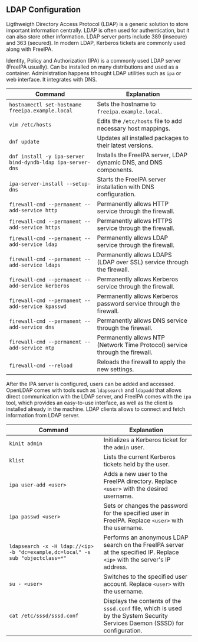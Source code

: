## LDAP Configuration

Ligthweigth Directory Access Protocol (LDAP) is a generic solution to store important information centrally. LDAP is often used for authentication, but it can also store other information. LDAP server ports include 389 (insecure) and 363 (secured). In modern LDAP, Kerberos tickets are commonly used along with FreeIPA.

Identity, Policy and Authorization (IPA) is a commonly used LDAP server (FreeIPA usually). Can be installed on many distributions and used as a container. Administration happens trhought LDAP utilities such as `ipa` or web interface. It integrates with DNS.

| Command                                                                                               | Explanation                                                                                           |
|-------------------------------------------------------------------------------------------------------|-------------------------------------------------------------------------------------------------------|
| `hostnamectl set-hostname freeipa.example.local`                                                      | Sets the hostname to `freeipa.example.local`.                                                          |
| `vim /etc/hosts`                                                                                      | Edits the `/etc/hosts` file to add necessary host mappings.                                            |
| `dnf update`                                                                                          | Updates all installed packages to their latest versions.                                               |
| `dnf install -y ipa-server bind-dyndb-ldap ipa-server-dns`                                            | Installs the FreeIPA server, LDAP dynamic DNS, and DNS components.                                     |
| `ipa-server-install --setup-dns`                                                                      | Starts the FreeIPA server installation with DNS configuration.                                         |
| `firewall-cmd --permanent --add-service http`                                                         | Permanently allows HTTP service through the firewall.                                                  |
| `firewall-cmd --permanent --add-service https`                                                        | Permanently allows HTTPS service through the firewall.                                                 |
| `firewall-cmd --permanent --add-service ldap`                                                         | Permanently allows LDAP service through the firewall.                                                  |
| `firewall-cmd --permanent --add-service ldaps`                                                        | Permanently allows LDAPS (LDAP over SSL) service through the firewall.                                 |
| `firewall-cmd --permanent --add-service kerberos`                                                     | Permanently allows Kerberos service through the firewall.                                              |
| `firewall-cmd --permanent --add-service kpasswd`                                                      | Permanently allows Kerberos password service through the firewall.                                     |
| `firewall-cmd --permanent --add-service dns`                                                          | Permanently allows DNS service through the firewall.                                                   |
| `firewall-cmd --permanent --add-service ntp`                                                          | Permanently allows NTP (Network Time Protocol) service through the firewall.                           |
| `firewall-cmd --reload`                                                                               | Reloads the firewall to apply the new settings.                                                        |

After the IPA server is configured, users can be added and accessed. OpenLDAP comes with tools such as `ldapsearch` and `ldapadd` that allows direct communication with the LDAP server, and FreeIPA comes with the `ipa` tool, which provides an easy-to-use interface, as well as the client is installed already in the machine. LDAP clients allows to connect and fetch information from LDAP server.

| Command                                                                                                               | Explanation                                                                                                               |
|-----------------------------------------------------------------------------------------------------------------------|---------------------------------------------------------------------------------------------------------------------------|
| `kinit admin`                                                                                                         | Initializes a Kerberos ticket for the `admin` user.                                                                        |
| `klist`                                                                                                               | Lists the current Kerberos tickets held by the user.                                                                       |
| `ipa user-add <user>`                                                                                                 | Adds a new user to the FreeIPA directory. Replace `<user>` with the desired username.                                      |
| `ipa passwd <user>`                                                                                                   | Sets or changes the password for the specified user in FreeIPA. Replace `<user>` with the username.                        |
| `ldapsearch -x -H ldap://<ip> -b "dc=example,dc=local" -s sub "objectclass=*"`                                         | Performs an anonymous LDAP search on the FreeIPA server at the specified IP. Replace `<ip>` with the server's IP address.  |
| `su - <user>`                                                                                                         | Switches to the specified user account. Replace `<user>` with the username.                                                |
| `cat /etc/sssd/sssd.conf`                                                                                             | Displays the contents of the `sssd.conf` file, which is used by the System Security Services Daemon (SSSD) for configuration. |
